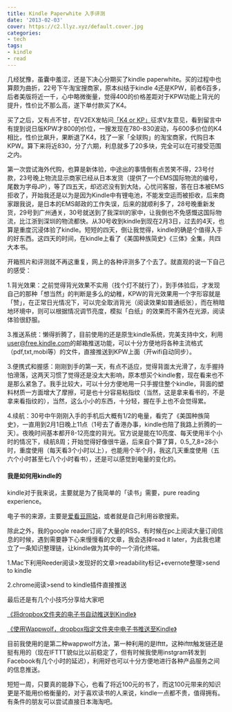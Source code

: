 ```yaml
---
title: Kindle Paperwhite 入手评测
date: '2013-02-03'
cover: https://c2.llyz.xyz/default.cover.jpg
categories:
- tech
tags:
- kindle
- read
---
```


几经犹豫，虽囊中羞涩，还是下决心分期买了kindle paperwhite。买的过程中也算颇为曲折，22号下午淘宝搜商家，原本纠结于kindle 4还是KPW，前者6百多，后者美版将近一千，心中略微衡量，觉得400的价格差距对于KPW功能上背光的提升，性价比不那么高，遂下单付款买了K4。

买了之后，又有点不甘，在V2EX发帖问[「K4 or KP」](https://v2ex.com/t/58283#reply23)征求V友意见，看到留言中有提到说日版KPW才800的价位，一搜发现在780-830波动，与600多价位的K4相比，性价比飙升，果断退了K4，找了一家「全球购」的淘宝商家，代购日本KPW。算下来将近830，分了六期，利息就多了20多块，完全可以在可接受范围之内。

第一次尝试海外代购，也算是新体验，中途出的事情倒有点苦笑不得，23号付款，23号晚上物流显示商家已经从日本发货（提供了一个EMS国际物流的编号，尾数为字母JP），等了四五天，却迟迟没有到大陆，心忧问客服，答在日本被EMS拒收了，开始我还是以为是因为Kindle中有锂电池，不能发空运而被拒收，后来商家跟我说，是日本的EMS邮政的工作失误，后来的就顺利多了，28号晚重新发货，29号到广州通关，30号就送到了我深圳的家中，让我倒也不免感慨这国际物流，比江浙到深圳的物流都快。从30号收到kindle到现在2月3日，过去的4天，也算是重度沉浸体验了kindle。短短的四天，倒让我觉得，kindle的确是个值得入手的好东西。这四天的时间，在kindle上看了《美国种族简史》《三体》全集，共四大本书。

开箱照片和评测就不再这重复，网上的各种评测多了个去了。就直观的说一下自己的感受：

1.背光效果：之前觉得背光效果不实用（找个灯不就行了），到手体验后，才发现自己的那种「想当然」的判断是多么的幼稚，KPW的背光效果用一个字形容就是「赞」，在正常日光情况下，可以完全取消背光（阅读效果如普通纸张），而在稍暗地环境中，则可以根据情况调节亮度，模拟「白纸」的效果而不需外在光源，阅读体验很舒服。

3.推送系统：懒得折腾了，目前使用的还是原生kindle系统，完美支持中文，利用<user@free.kindle.com>的邮箱推送功能，可以十分方便地将各种主流格式（pdf,txt,mobi等）的文件，直接推送到KPW上面（开wifi自动同步）。

3.便携式和握感：刚刚到手的第一天，有点不适应，觉得背面太光滑了，左手握持怕滑落，这两天习惯了觉得还是没太大影响，原本想买个kindle套，现在看来也不是那么紧急了。我手比较大，可以十分方便地用一只手握住整个kindle，背面的塑料材质一方面增大了摩擦，可是也十分容易粘指纹（当然，这是拿来看书的，不是拿来看指纹的），当然，这么小小的东西，十分轻，握在手上也不会觉得累。

4.续航：30号中午刚刚入手的手机后大概有1/2的电量，看完了《美国种族简史》，一直用到2月1日晚上11点（1号去了香港办事，kindle也陪了我路上折腾的一天）。夜晚时间基本都开8-12亮度的背光。官方说是能在10亮度、每天使用半个小时的情况下，续航8周；开始觉得好像很牛逼，后来自个算了算，0.5_7_8=28小时，重度使用（每天看3个小时以上），也能用个半个月，我这几天重度使用（五六个小时甚至七八个小时看书），还是可以感觉到电量的变化的。

#### 我是如何用kindle的

kindle对于我来说，主要就是为了我简单的「读书」需要，pure reading experience。

电子书的来源，主要是[爱看豆网站](https://ikandou.com/)，或者就是自己利用谷歌搜索。

除此之外，我的google reader订阅了大量的RSS，有时候在pc上阅读大量订阅信息的时候，遇到需要静下心来慢慢看的文章，我会选择read it later，为此我也建立了一条知识整理链，让kindle做为其中的一个消化终端。

1.Mac下利用Reeder阅读>发现好的文章>readability标记+evernote整理>send to kindle

2.chrome阅读>send to kindle插件直接推送

最后还是有几个小技巧分享给大家吧

[《将dropbox文件夹的电子书自动推送到Kindle》](https://irising.me/2012/03/14080/)

[《使用Wappwolf，dropbox指定文件夹中电子书推送至Kindle》](https://ifeiyang.cn/archives/2636.html)

目前我使用的是第二种wappwolf方法，第一种利用的是Ifttt，这种ifttt触发链还是挺有用的（现在IFTTT貌似比以前稳定了，但有时候我使用instgram转发到Facebook有几个小时的延迟），利用好也可以十分方便地进行各种产品服务之间的信息推送。

短短一周，只要真的能静下心，也看了将近100元的书了，而这100元带来的知识更是不能用价格衡量的，对于喜欢读书的人来说，kindle一点都不贵，值得拥有。有条件的朋友可以尝试直接日本海淘吧。
